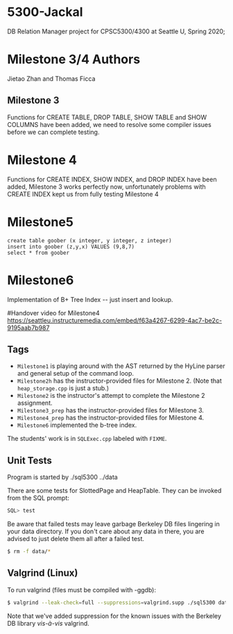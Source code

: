 # 5300-Jackal
DB Relation Manager project for CPSC5300/4300 at Seattle U, Spring 2020; 

# Milestone 3/4 Authors
Jietao Zhan and Thomas Ficca

## Milestone 3
Functions for CREATE TABLE, DROP TABLE, SHOW TABLE and SHOW COLUMNS have been added, we need to resolve some compiler issues before we can complete testing.

# Milestone 4 
Functions for CREATE INDEX, SHOW INDEX, and DROP INDEX have been added, Milestone 3 works perfectly now, unfortunately problems with CREATE INDEX kept us from fully testing Milestone 4

# Milestone5
```
create table goober (x integer, y integer, z integer)
insert into goober (z,y,x) VALUES (9,8,7)
select * from goober
```

# Milestone6
Implementation of B+ Tree Index -- just insert and lookup.


#Handover video for Milestone4
https://seattleu.instructuremedia.com/embed/f63a4267-6299-4ac7-be2c-9195aab7b987

## Tags
- <code>Milestone1</code> is playing around with the AST returned by the HyLine parser and general setup of the command loop.
- <code>Milestone2h</code> has the instructor-provided files for Milestone 2. (Note that <code>heap_storage.cpp</code> is just a stub.)
- <code>Milestone2</code> is the instructor's attempt to complete the Milestone 2 assignment.
- <code>Milestone3_prep</code> has the instructor-provided files for Milestone 3.
- <code>Milestone4_prep</code> has the instructor-provided files for Milestone 4.
- <code>Milestone6</code> implemented the b-tree index.

The students' work is in 
<code>SQLExec.cpp</code> labeled with <code>FIXME</code>.

## Unit Tests
Program is started by
./sql5300 ../data


There are some tests for SlottedPage and HeapTable. They can be invoked from the <clode>SQL</code> prompt:
```sql
SQL> test
```
Be aware that failed tests may leave garbage Berkeley DB files lingering in your data directory. 
If you don't care about any data in there, you are advised to just delete them all after a failed test.
```sh
$ rm -f data/*
``` 

## Valgrind (Linux)
To run valgrind (files must be compiled with -ggdb):
```sh
$ valgrind --leak-check=full --suppressions=valgrind.supp ./sql5300 data
```
Note that we've added suppression for the known issues with the Berkeley DB library <em>vis-à-vis</em> valgrind.

